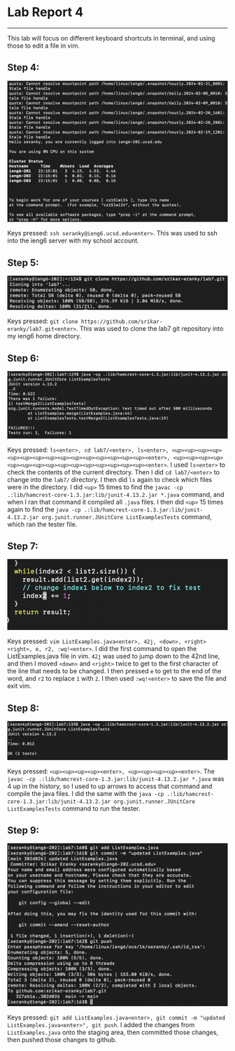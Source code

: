 # Lab Report 4
---

This lab will focus on different keyboard shortcuts in terminal, and using those to edit a file in vim.

## Step 4:

![Image](step4.png)

Keys pressed: `ssh seranky@ieng6.ucsd.edu<enter>`. This was used to ssh into the ieng6 server with my school account. 

## Step 5:

![Image](step5.png)

Keys pressed: `git clone https://github.com/srikar-eranky/lab7.git<enter>`. This was used to clone the lab7 git repository into my ieng6 home directory.

## Step 6:

![Image](step6.png)

Keys pressed:  `ls<enter>, cd lab7/<enter>, ls<enter>, <up><up><up><up><up><up><up><up><up><up><up><up><up><up><up><enter>, <up><up><up><up><up><up><up><up><up><up><up><up><up><up><up><enter>`. I used `ls<enter>` to check the contents of the current directory. Then I did `cd lab7/<enter>`
to change into the `lab7/` directory. I then did `ls` again to check which files were in the directory. I did `<up>` 15 times to find the `javac -cp .:lib/hamcrest-core-1.3.jar:lib/junit-4.13.2.jar *.java`
command, and when I ran that command it compiled all `.java` files. I then did `<up>` 15 times again to find the `java -cp .:lib/hamcrest-core-1.3.jar:lib/junit-4.13.2.jar org.junit.runner.JUnitCore ListExamplesTests` command, 
which ran the tester file. 

## Step 7:

![Image](step7.png)

Keys pressed: `vim ListExamples.java<enter>, 42j, <down>, <right><right>, e, r2, :wq!<enter>`. I did the first command to open the ListExamples.java file in vim. `42j` was used to jump down to the
42nd line, and then I moved `<down>` and `<right>` twice to get to the first character of the line that needs to be changed. I then pressed `e` to get to the end of the word, and `r2` to replace
`1` with `2`. I then used `:wq!<enter>` to save the file and exit vim. 

## Step 8:

![Image](step8.png)

Keys pressed: `<up><up><up><up><enter>, <up><up><up><up><enter>`. The `javac -cp .:lib/hamcrest-core-1.3.jar:lib/junit-4.13.2.jar *.java` was 4 up in the history, so I used to up
arrows to access that command and compile the java files. I did the same with the `java -cp .:lib/hamcrest-core-1.3.jar:lib/junit-4.13.2.jar org.junit.runner.JUnitCore ListExamplesTests` command to run the tester. 

## Step 9:

![Image](step9.png)

Keys pressed: `git add ListExamples.java<enter>, git commit -m "updated ListExamples.java<enter>", git push`. I added the changes from `ListExamples.java` onto the staging area, then committed those changes, then pushed those changes to github.
